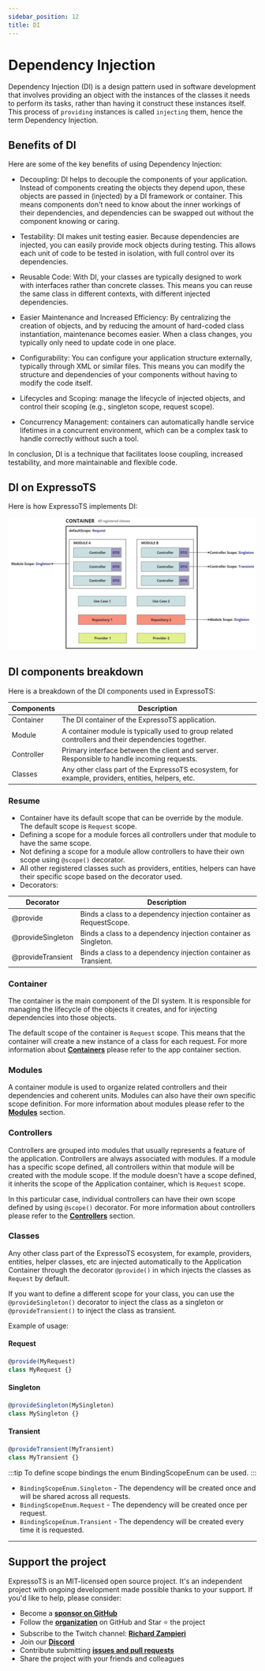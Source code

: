 ```yaml
---
sidebar_position: 12
title: DI
---
```


# Dependency Injection

Dependency Injection (DI) is a design pattern used in software development that involves providing an object with the instances of the classes it needs to perform its tasks, rather than having it construct these instances itself. This process of `providing` instances is called `injecting` them, hence the term Dependency Injection.

## Benefits of DI

Here are some of the key benefits of using Dependency Injection:

-   Decoupling: DI helps to decouple the components of your application. Instead of components creating the objects they depend upon, these objects are passed in (injected) by a DI framework or container. This means components don't need to know about the inner workings of their dependencies, and dependencies can be swapped out without the component knowing or caring.

-   Testability: DI makes unit testing easier. Because dependencies are injected, you can easily provide mock objects during testing. This allows each unit of code to be tested in isolation, with full control over its dependencies.

-   Reusable Code: With DI, your classes are typically designed to work with interfaces rather than concrete classes. This means you can reuse the same class in different contexts, with different injected dependencies.

-   Easier Maintenance and Increased Efficiency: By centralizing the creation of objects, and by reducing the amount of hard-coded class instantiation, maintenance becomes easier. When a class changes, you typically only need to update code in one place.

-   Configurability: You can configure your application structure externally, typically through XML or similar files. This means you can modify the structure and dependencies of your components without having to modify the code itself.

-   Lifecycles and Scoping: manage the lifecycle of injected objects, and control their scoping (e.g., singleton scope, request scope).

-   Concurrency Management: containers can automatically handle service lifetimes in a concurrent environment, which can be a complex task to handle correctly without such a tool.

In conclusion, DI is a technique that facilitates loose coupling, increased testability, and more maintainable and flexible code.

## DI on ExpressoTS

Here is how ExpressoTS implements DI:

![Application Overview](./img/di.png)

## DI components breakdown

Here is a breakdown of the DI components used in ExpressoTS:

| Components | Description                                                                                        |
| ---------- | -------------------------------------------------------------------------------------------------- |
| Container  | The DI container of the ExpressoTS application.                                                    |
| Module     | A container module is typically used to group related controllers and their dependencies together. |
| Controller | Primary interface between the client and server. Responsible to handle incoming requests.          |
| Classes    | Any other class part of the ExpressoTS ecosystem, for example, providers, entities, helpers, etc.  |

### Resume

-   Container have its default scope that can be override by the module. The default scope is `Request` scope.
-   Defining a scope for a module forces all controllers under that module to have the same scope.
-   Not defining a scope for a module allow controllers to have their own scope using `@scope()` decorator.
-   All other registered classes such as providers, entities, helpers can have their specific scope based on the decorator used.
-   Decorators:

| Decorator         | Description                                                        |
| ----------------- | ------------------------------------------------------------------ |
| @provide          | Binds a class to a dependency injection container as RequestScope. |
| @provideSingleton | Binds a class to a dependency injection container as Singleton.    |
| @provideTransient | Binds a class to a dependency injection container as Transient.    |

### Container

The container is the main component of the DI system. It is responsible for managing the lifecycle of the objects it creates, and for injecting dependencies into those objects.

The default scope of the container is `Request` scope. This means that the container will create a new instance of a class for each request. For more information about **[Containers](app-container.md)** please refer to the app container section.

### Modules

A container module is used to organize related controllers and their dependencies and coherent units. Modules can also have their own specific scope definition. For more information about modules please refer to the **[Modules](module.md)** section.

### Controllers

Controllers are grouped into modules that usually represents a feature of the application. Controllers are always associated with modules. If a module has a specific scope defined, all controllers within that module will be created with the module scope. If the module doesn't have a scope defined, it inherits the scope of the Application container, which is `Request` scope.

In this particular case, individual controllers can have their own scope defined by using `@scope()` decorator. For more information about controllers please refer to the **[Controllers](controller.md)** section.

### Classes

Any other class part of the ExpressoTS ecosystem, for example, providers, entities, helper classes, etc are injected automatically to the Application Container through the decorator `@provide()` in which injects the classes as `Request` by default.

If you want to define a different scope for your class, you can use the `@provideSingleton()` decorator to inject the class as a singleton or `@provideTransient()` to inject the class as transient.

Example of usage:

#### Request

```typescript
@provide(MyRequest)
class MyRequest {}
```

#### Singleton

```typescript
@provideSingleton(MySingleton)
class MySingleton {}
```

#### Transient

```typescript
@provideTransient(MyTransient)
class MyTransient {}
```

:::tip
To define scope bindings the enum BindingScopeEnum can be used.
:::

-   `BindingScopeEnum.Singleton` - The dependency will be created once and will be shared across all requests.
-   `BindingScopeEnum.Request` - The dependency will be created once per request.
-   `BindingScopeEnum.Transient` - The dependency will be created every time it is requested.

---

## Support the project

ExpressoTS is an MIT-licensed open source project. It's an independent project with ongoing development made possible thanks to your support. If you'd like to help, please consider:

-   Become a **[sponsor on GitHub](https://github.com/sponsors/expressots)**
-   Follow the **[organization](https://github.com/expressots)** on GitHub and Star ⭐ the project
-   Subscribe to the Twitch channel: **[Richard Zampieri](https://www.twitch.tv/richardzampieri)**
-   Join our **[Discord](https://discord.com/invite/PyPJfGK)**
-   Contribute submitting **[issues and pull requests](https://github.com/expressots/expressots/issues/new/choose)**
-   Share the project with your friends and colleagues
